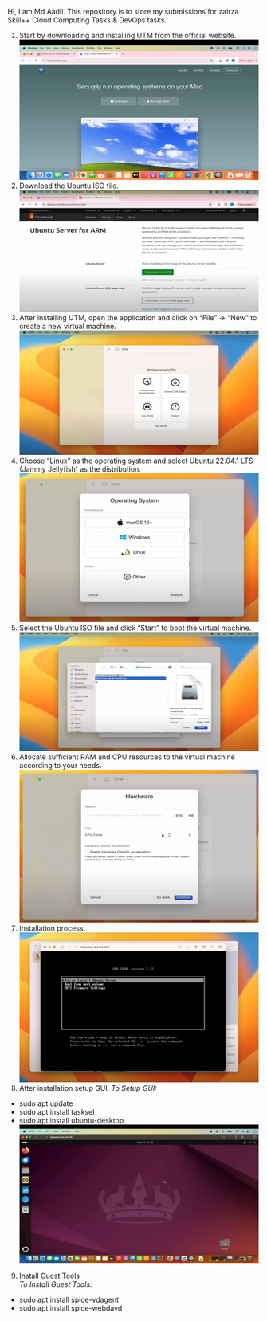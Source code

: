 Hi, I am Md Aadil. This repository is to store my submissions for zairza Skill++ Cloud Computing Tasks & DevOps tasks.

1. Start by downloading and installing UTM from the official website.   
![Exmaple](1.jpg)
2. Download the Ubuntu ISO file.</br>
![Exmaple](2.jpg)
3. After installing UTM, open the application and click on “File” -> “New” to create a new virtual machine.	</br>
![Exmaple](3.jpg)
4. Choose “Linux” as the operating system and select Ubuntu 22.04.1 LTS (Jammy Jellyfish) as the distribution.	</br>
![Exmaple](4.jpg)
5. Select the Ubuntu ISO file and click “Start” to boot the virtual machine.</br>
![Exmaple](5.jpg)
6. Allocate sufficient RAM and CPU resources to the virtual machine according to your needs.</br>
![Exmaple](6.jpg)
7. Installation process.</br>
![Exmaple](7.jpg)
8. After installation setup GUI.
  *To Setup GUI:*
* sudo apt update
* sudo apt install tasksel
* sudo apt install ubuntu-desktop</br>
![Exmaple](8.jpg)
 
9. Install Guest Tools      
*To Install Guest Tools:*

* sudo apt install spice-vdagent
* sudo apt install spice-webdavd
